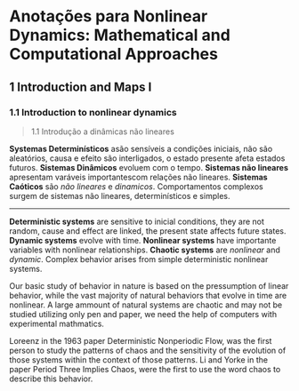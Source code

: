 # Anotações para Nonlinear Dynamics: Mathematical and Computational Approaches

## 1 Introduction and Maps I

### 1.1 Introduction to nonlinear dynamics
> 1.1 Introdução a dinâmicas não lineares

**Systemas Determinísticos** asão sensíveis a condições iniciais, não são aleatórios, causa e efeito são interligados, o estado presente afeta estados futuros.
**Sistemas Dinâmicos** evoluem com o tempo.
**Sistemas não lineares** apresentam varáveis importantescom relações não lineares.
**Sistemas Caóticos** são *não lineares* e *dinamicos*.
Comportamentos complexos surgem de sistemas não lineares, determinísticos e simples. 

------
**Deterministic systems** are sensitive to inicial conditions, they are not random, cause and effect are linked, the present state affects future states.
**Dynamic systems** evolve with time.
**Nonlinear systems** have importante variables with nonlinear relationships.
**Chaotic systems** are *nonlinear* and *dynamic*.
Complex behavior arises from simple deterministic nonlinear systems.

Our basic study of behavior in nature is based on the pressumption of linear behavior, while the vast majority of natural behaviors that evolve in time are nonlinear. A large ammount of natural systems are chaotic and may not be studied utilizing only pen and paper, we need the help of computers with experimental mathmatics.

Loreenz in the 1963 paper Deterministic Nonperiodic Flow, was the first person to study the patterns of chaos and the sensitivity of the evolution of those systems within the context of those patterns.
Li and Yorke in the paper Period Three Implies Chaos, were the first to use the word chaos to describe this behavior.


